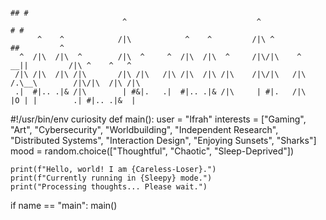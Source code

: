 ```
                                                                                ## #
                         ^                             ^                       # #                      
      ^    ^            /|\            ^    ^         /|\ ^                   ##         ^              
  ^  /|\  /|\  ^        /|\  ^     ^  /|\  /|\  ^     /|\/|\    ^          __||         /|\ ^    ^   ^ 
 /|\ /|\  /|\ /|\       /|\ /|\   /|\ /|\  /|\ /|\    /|\/|\   /|\        /.\__\        /|\/|\  /|\ /|\
 .|  #|.. .|& /|\        | #&|.   .|  #|.. .|& /|\     | #|.   /|\        |O | |        .| #|.. .|&  |

```

#!/usr/bin/env curiosity
def main():
    user = "Ifrah"
    interests = ["Gaming", "Art", "Cybersecurity", "Worldbuilding", "Independent Research", "Distributed Systems", "Interaction Design", "Enjoying Sunsets", "Sharks"]
    mood = random.choice(["Thoughtful", "Chaotic", "Sleep-Deprived"])

    print(f"Hello, world! I am {Careless-Loser}.")
    print(f"Currently running in {Sleepy} mode.")
    print("Processing thoughts... Please wait.")

if name == "main":
    main()

